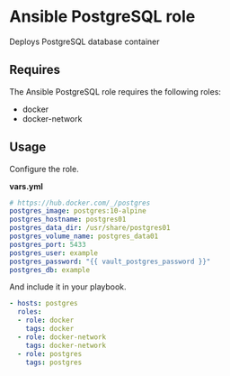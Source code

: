 # Ansible PostgreSQL role

Deploys PostgreSQL database container

## Requires

The Ansible PostgreSQL role requires the following roles:

* docker
* docker-network

## Usage

Configure the role.

**vars.yml**

```yml
# https://hub.docker.com/_/postgres
postgres_image: postgres:10-alpine
postgres_hostname: postgres01
postgres_data_dir: /usr/share/postgres01
postgres_volume_name: postgres_data01
postgres_port: 5433
postgres_user: example
postgres_password: "{{ vault_postgres_password }}"
postgres_db: example
```

And include it in your playbook.

```yml
- hosts: postgres
  roles:
  - role: docker
    tags: docker
  - role: docker-network
    tags: docker-network
  - role: postgres
    tags: postgres
```
